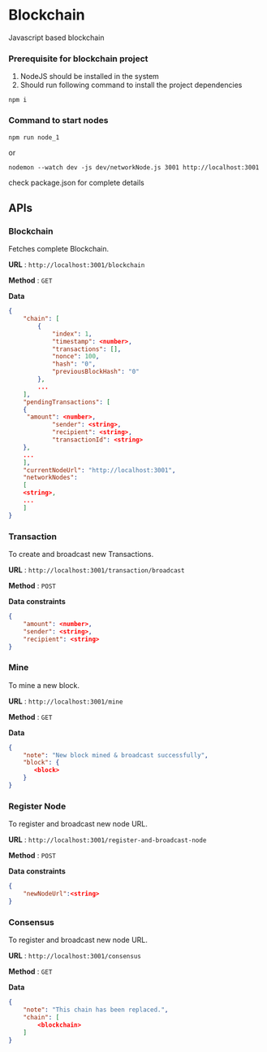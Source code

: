# Blockchain
Javascript based blockchain

### Prerequisite for blockchain project

1. NodeJS should be installed in the system
2. Should run following command to install the project dependencies

```
npm i
```

### Command to start nodes

```
npm run node_1
```
 or
```
nodemon --watch dev -js dev/networkNode.js 3001 http://localhost:3001
```
check package.json for complete details

## APIs

### Blockchain 

Fetches complete Blockchain.

**URL** : `http://localhost:3001/blockchain`

**Method** : `GET`

**Data**

```json
{
    "chain": [
        {
            "index": 1,
            "timestamp": <number>,
            "transactions": [],
            "nonce": 100,
            "hash": "0",
            "previousBlockHash": "0"
        },
        ...
    ],
    "pendingTransactions": [
    {
     "amount": <number>,
            "sender": <string>,
            "recipient": <string>,
            "transactionId": <string>
    },
    ...
    ],
    "currentNodeUrl": "http://localhost:3001",
    "networkNodes": 
    [
    <string>,
    ...
    ]
}
```


### Transaction 

To create and broadcast new Transactions.

**URL** : `http://localhost:3001/transaction/broadcast`

**Method** : `POST`

**Data constraints**

```json
{
	"amount": <number>,
	"sender": <string>,
	"recipient": <string>
}
```


### Mine 

To mine a new block.

**URL** : `http://localhost:3001/mine`

**Method** : `GET`

**Data**

```json
{
    "note": "New block mined & broadcast successfully",
    "block": {
       <block>
    }
}
```



### Register Node 

To register and broadcast new node URL.

**URL** : `http://localhost:3001/register-and-broadcast-node`

**Method** : `POST`

**Data constraints**

```json
{
	"newNodeUrl":<string>
}
```


### Consensus

To register and broadcast new node URL.

**URL** : `http://localhost:3001/consensus`

**Method** : `GET`

**Data**

```json
{
    "note": "This chain has been replaced.",
    "chain": [
        <blockchain>
    ]
}
```


